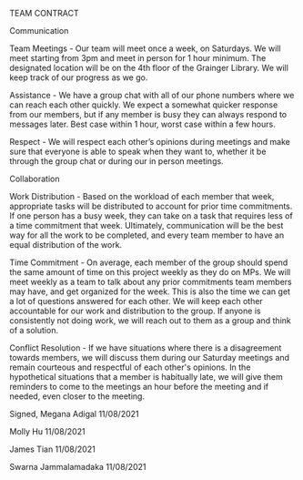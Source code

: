 TEAM CONTRACT

Communication

Team Meetings - Our team will meet once a week, on Saturdays. We will meet starting from 3pm and meet in person for 1 hour minimum. The designated location will be on the 4th floor of the Grainger Library. We will keep track of our progress as we go. 

Assistance - We have a group chat with all of our phone numbers where we can reach each other quickly. We expect a somewhat quicker response from our members, but if any member is busy they can always respond to messages later. Best case within 1 hour, worst case within a few hours. 

Respect - We will respect each other’s opinions during meetings and make sure that everyone is able to speak when they want to, whether it be through the group chat or during our in person meetings. 


Collaboration

Work Distribution - Based on the workload of each member that week, appropriate tasks will be distributed to account for prior time commitments. If one person has a busy week, they can take on a task that requires less of a time commitment that week. Ultimately, communication will be the best way for all the work to be completed, and every team member to have an equal distribution of the work.

Time Commitment - On average, each member of the group should spend the same amount of time on this project weekly as they do on MPs. We will meet weekly as a team to talk about any prior commitments team members may have, and get organized for the week. This is also the time we can get a lot of questions answered for each other. We will keep each other accountable for our work and distribution to the group. If anyone is consistently not doing work, we will reach out to them as a group and think of a solution.

Conflict Resolution - If we have situations where there is a disagreement towards members, we will discuss them during our Saturday meetings and remain courteous and respectful of each other's opinions. In the hypothetical situations that a member is habitually late, we will give them reminders to come to the meetings an hour before the meeting and if needed, even closer to the meeting. 

Signed, 
Megana Adigal 11/08/2021

Molly Hu  11/08/2021

James Tian 11/08/2021

Swarna Jammalamadaka 11/08/2021
